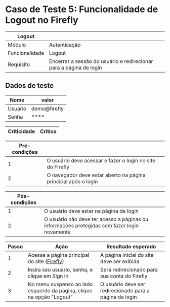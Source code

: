 # Caso de Teste 5: Funcionalidade de Logout no Firefly

| Logout |         |
| -------|---------|
| Módulo | Autenticação |
| Funcionalidade | Logout |
| Requisito | Encerrar a sessão do usuário e redirecionar para a página de login |

## Dados de teste

| Nome | valor |
| ---- | ----- |
| Usuario | demo@firefly |
| Senha | **** |

| Criticidade | Critico |
| ----------- | --------|

| Pré-condições |       |
| ------------- | ----- |
| 1 | O usuário deve acessar e fazer o login no site do Firefly |
| 2 | O navegador deve estar aberto na página principal após o login |

| Pós-condições |       |
| ------------- | ----- |
| 1 | O usuário deve estar na página de login |
| 2 | O usuário não deve ter acesso a páginas ou  informações protegidas sem fazer login novamente |

| Passo | Ação | Resultado esperado |
| ------| ---- | ------------------ |
| 1 | Acesse a página principal do site ([Firefly](https://www.firefly.com)) | A página inicial do site deve ser exibida |
| 2 | Insira seu usuario, senha, e clique em Sign in | Será redirecionado para sua conta do Firefly |
| 3 | No menu suspenso ao lado esquerdo da pagina, clique na opção "Logout" | O usuário deve ser redirecionado para a página de login | 